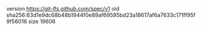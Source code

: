 version https://git-lfs.github.com/spec/v1
oid sha256:63d1e9dc68b48b1944f0e89af69595bd23a18617af6a7633c171ff95f9f56016
size 19606
